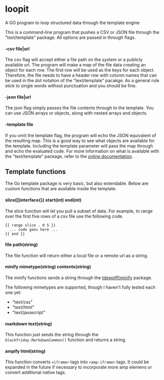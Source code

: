 # loopit
A GO program to loop structured data through the template engine

This is a command-line program that pushes a CSV or JSON file through the "text/template" package. All options are passed in through flags.

#### -csv file|url

The csv flag will accept either a file path on the system or a publicly available url. The program will make a map of the file data creating an object for each row. The first row will be used as the keys for each object. Therefore, the file needs to have a header row with column names that can be used in the dot notation of the "text/template" pacakge. As a general rule stick to single words without punctuation and you should be fine.

#### -json file|url

The json flag simply passes the file contents through to the template. You can use JSON arrays or objects, along with nested arrays and objects.

#### -template file

If you omit the template flag, the program will echo the JSON equivalent of the resulting map. This is a good way to see what objects are available for the template. Including the template parameter will pass the map through and echo the evaluated code. For more information on what is available with the "text/template" package, refer to the [online documentation](https://golang.org/pkg/text/template/).

## Template functions

The Go template package is very basic, but also extendable. Below are custom functions that are available inside the template.

#### slice([]interface{}) start(int) end(int)

The slice function will let you pull a subset of data. For example, to range over the first five rows of a csv file use the following code.

```
{{ range slice . 0 5 }}
  ... code goes here ...
{{ end }}
```

#### file path(string)

The file function will return either a local file or a remote url as a string.

#### minify mimetype(string) contents(string)

The minify functions sends a string through the [tdewolff/minify](https://github.com/tdewolff/minify) package. 

The following mimetypes are supported, though I haven't fully tested each one yet:

+ "text/css"
+ "text/html"
+ "text/javascript"

#### markdown text(string)

This function just sends the string through the `blackfriday.MarkdownCommon()` function and returns a string.

#### ampify html(string)

This function converts `<iframe>` tags into `<amp-iframe>` tags. It could be expanded in the future if necessary to incorporate more amp elemens or convert additional native tags.
